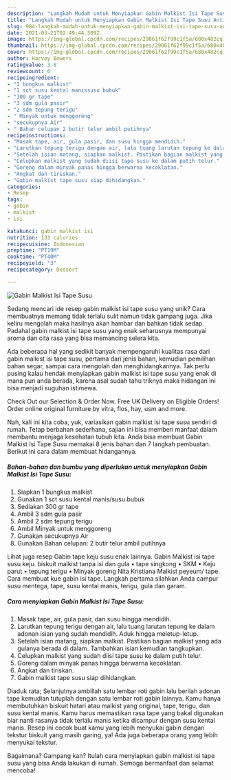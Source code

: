 ```yaml
---
description: "Langkah Mudah untuk Menyiapkan Gabin Malkist Isi Tape Susu Anti Gagal"
title: "Langkah Mudah untuk Menyiapkan Gabin Malkist Isi Tape Susu Anti Gagal"
slug: 984-langkah-mudah-untuk-menyiapkan-gabin-malkist-isi-tape-susu-anti-gagal
date: 2021-03-21T02:49:44.509Z
image: https://img-global.cpcdn.com/recipes/29061f62f99c1f5a/680x482cq70/gabin-malkist-isi-tape-susu-foto-resep-utama.jpg
thumbnail: https://img-global.cpcdn.com/recipes/29061f62f99c1f5a/680x482cq70/gabin-malkist-isi-tape-susu-foto-resep-utama.jpg
cover: https://img-global.cpcdn.com/recipes/29061f62f99c1f5a/680x482cq70/gabin-malkist-isi-tape-susu-foto-resep-utama.jpg
author: Harvey Bowers
ratingvalue: 3.8
reviewcount: 6
recipeingredient:
- "1 bungkus malkist"
- "1 sct susu kental manissusu bubuk"
- "300 gr tape"
- "3 sdm gula pasir"
- "2 sdm tepung terigu"
- " Minyak untuk menggoreng"
- "secukupnya Air"
- " Bahan celupan 2 butir telur ambil putihnya"
recipeinstructions:
- "Masak tape, air, gula pasir, dan susu hingga mendidih."
- "Larutkan tepung terigu dengan air, lalu tuang larutan tepung ke dalam adonan isian yang sudah mendidih. Aduk hingga meletup-letup."
- "Setelah isian matang, siapkan malkist. Pastikan bagian malkist yang ada gulanya berada di dalam. Tambahkan isian kemudian tangkupkan."
- "Celupkan malkist yang sudah diisi tape susu ke dalam putih telur."
- "Goreng dalam minyak panas hingga berwarna kecoklatan."
- "Angkat dan tiriskan."
- "Gabin malkist tape susu siap dihidangkan."
categories:
- Resep
tags:
- gabin
- malkist
- isi

katakunci: gabin malkist isi 
nutrition: 133 calories
recipecuisine: Indonesian
preptime: "PT19M"
cooktime: "PT40M"
recipeyield: "3"
recipecategory: Dessert

---
```



![Gabin Malkist Isi Tape Susu](https://img-global.cpcdn.com/recipes/29061f62f99c1f5a/680x482cq70/gabin-malkist-isi-tape-susu-foto-resep-utama.jpg)

Sedang mencari ide resep gabin malkist isi tape susu yang unik? Cara membuatnya memang tidak terlalu sulit namun tidak gampang juga. Jika keliru mengolah maka hasilnya akan hambar dan bahkan tidak sedap. Padahal gabin malkist isi tape susu yang enak seharusnya mempunyai aroma dan cita rasa yang bisa memancing selera kita.

Ada beberapa hal yang sedikit banyak mempengaruhi kualitas rasa dari gabin malkist isi tape susu, pertama dari jenis bahan, kemudian pemilihan bahan segar, sampai cara mengolah dan menghidangkannya. Tak perlu pusing kalau hendak menyiapkan gabin malkist isi tape susu yang enak di mana pun anda berada, karena asal sudah tahu triknya maka hidangan ini bisa menjadi suguhan istimewa.

Check Out our Selection &amp; Order Now. Free UK Delivery on Eligible Orders! Order online original furniture by vitra, flos, hay, usm and more.


Nah, kali ini kita coba, yuk, variasikan gabin malkist isi tape susu sendiri di rumah. Tetap berbahan sederhana, sajian ini bisa memberi manfaat dalam membantu menjaga kesehatan tubuh kita. Anda bisa membuat Gabin Malkist Isi Tape Susu memakai 8 jenis bahan dan 7 langkah pembuatan. Berikut ini cara dalam membuat hidangannya.

<!--inarticleads1-->

##### Bahan-bahan dan bumbu yang diperlukan untuk menyiapkan Gabin Malkist Isi Tape Susu:

1. Siapkan 1 bungkus malkist
1. Gunakan 1 sct susu kental manis/susu bubuk
1. Sediakan 300 gr tape
1. Ambil 3 sdm gula pasir
1. Ambil 2 sdm tepung terigu
1. Ambil  Minyak untuk menggoreng
1. Gunakan secukupnya Air
1. Gunakan  Bahan celupan: 2 butir telur ambil putihnya


Lihat juga resep Gabin tape keju susu enak lainnya. Gabin Malkist isi tape susu keju. biskuit malkist tanpa isi dan gula • tape singkong • SKM • Keju parut • tepung terigu • Minyak goreng Nita Kristiana Malkist peyeum/ tape. Cara membuat kue gabin isi tape. Langkah pertama silahkan Anda campur susu mentega, tape, susu kental manis, terigu, gula dan garam. 

<!--inarticleads2-->

##### Cara menyiapkan Gabin Malkist Isi Tape Susu:

1. Masak tape, air, gula pasir, dan susu hingga mendidih.
1. Larutkan tepung terigu dengan air, lalu tuang larutan tepung ke dalam adonan isian yang sudah mendidih. Aduk hingga meletup-letup.
1. Setelah isian matang, siapkan malkist. Pastikan bagian malkist yang ada gulanya berada di dalam. Tambahkan isian kemudian tangkupkan.
1. Celupkan malkist yang sudah diisi tape susu ke dalam putih telur.
1. Goreng dalam minyak panas hingga berwarna kecoklatan.
1. Angkat dan tiriskan.
1. Gabin malkist tape susu siap dihidangkan.


Diaduk rata; Selanjutnya ambillah satu lembar roti gabin lalu berilah adonan tape kemudian tutuplah dengan satu lembar roti gabin lainnya. Kamu hanya membutuhkan biskuit hatari atau malkist yang original, tape, terigu, dan susu kental manis. Kamu harus memastikan rasa tape yang bakal digunakan biar nanti rasanya tidak terlalu manis ketika dicampur dengan susu kental manis. Resep ini cocok buat kamu yang lebih menyukai gabin dengan tekstur biskuit yang masih garing, ya! Ada juga beberapa orang yang lebih menyukai tekstur. 

Bagaimana? Gampang kan? Itulah cara menyiapkan gabin malkist isi tape susu yang bisa Anda lakukan di rumah. Semoga bermanfaat dan selamat mencoba!
